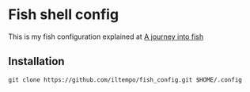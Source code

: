 # Fish shell config

This is my fish configuration explained at
[A journey into fish](https://medium.com/p/9acf8c505796)

## Installation

    git clone https://github.com/iltempo/fish_config.git $HOME/.config

